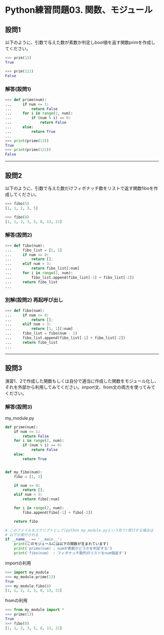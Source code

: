# Python練習問題03. 関数、モジュール

## 設問1

以下のように、引数で与えた数が素数か判定しbool値を返す関数primを作成してください。

```python
>>> prim(13)
True

>>> prim(121)
False
```

### 解答(設問1)

```python
>>> def prime(num):
...     if num <= 1:
...         return False
...     for i in range(2, num):
...         if (num % i) == 0:
...             return False
...     else:
...         return True
...
>>> print(prime(13))
True
>>> print(prime(121))  
False
```

---

## 設問2

以下のように、引数で与えた数だけフィボナッチ数をリストで返す関数fiboを作成してください。

```python
>>> fibo(5)
[1, 1, 2, 3, 5]

>>> fibo(8)
[1, 1, 2, 3, 5, 8, 13, 21]
```

### 解答(設問2)

```python
>>> def fibo(num):
...     fibo_list = [1, 1]
...     if num <= 0:
...         return [];
...     elif num < 3:  
...         return fibo_list[:num]
...     for i in range(2, num):
...         fibo_list.append(fibo_list[-1] + fibo_list[-2])        
...     return fibo_list
... 
```

### 別解(設問2) 再起呼び出し

```python
>>> def fibo(num):
...     if num <= 0:
...         return [];
...     elif num < 3:  
...         return [1, 1][:num]
...     fibo_list = fibo(num - 1)
...     fibo_list.append(fibo_list[-1] + fibo_list[-2])        
...     return fibo_list
... 
```

---

## 設問3

演習1、2で作成した関数もしくは自分で適当に作成した関数をモジュール化し、それを外部から利用してみてください。import文、from文の両方を使ってみてください。

### 解答(設問3)

my_module.py

``` python
def prime(num):
    if num <= 1:
        return False
    for i in range(2, num):
        if (num % i) == 0:
            return False
    else:
        return True


def my_fibo(num):
    fibo = [1, 1]

    if num <= 0:
        return [];
    elif num < 3:  
        return fibo[:num]

    for i in range(2, num):
        fibo.append(fibo[-1] + fibo[-2])        

    return fibo

# このファイルをスクリプトとして(python my_module.pyという形で)実行する場合は
# 以下が実行される
if __name__ == '__main__':
    print(このモジュールには以下の関数が含まれています)
    print('prime(num) : numが素数かどうかを判定する')
    print('fibo(num)  : フィボナッチ数列のリストをnum個返す')
```

importの利用

```python
>>> import my_module
>>> my_module.prime(13)
True
>>> my_module.fibo(8)
[1, 1, 2, 3, 5, 8, 13, 21]
```

fromの利用

```python
>>> from my_module import *
>>> prime(13)
True
>>> fibo(8)
[1, 1, 2, 3, 5, 8, 13, 21]
```
